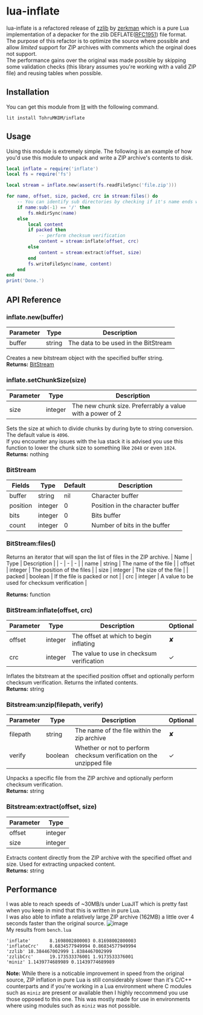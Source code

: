 # lua-inflate
lua-inflate is a refactored release of [zzlib](https://github.com/zerkman/zzlib) by [zerkman](https://github.com/zerkman) which is a pure Lua implementation of a depacker for the  zlib DEFLATE([RFC1951](https://www.rfc-editor.org/info/rfc1951)) file format.</br>
The purpose of this refactor is to optimize the source where possible and allow *limited* support for ZIP archives with comments which the orginal does not support.</br>
The performance gains over the original was made possible by skipping some validation checks (this library assumes you're working with a valid ZIP file) and reusing tables when possible.
## Installation
You can get this module from [lit](https://luvit.io/lit.html) with the following command. 
```
lit install TohruMKDM/inflate
```
## Usage
Using this module is extremely simple. The following is an example of how you'd use this module to unpack and write a ZIP archive's contents to disk. 
```lua
local inflate = require('inflate')
local fs = require('fs')

local stream = inflate.new(assert(fs.readFileSync('file.zip')))

for name, offset, size, packed, crc in stream:files() do
    -- You can identify sub directories by checking if it's name ends with "/"
    if name:sub(-1) == '/' then
        fs.mkdirSync(name)
    else
        local content
        if packed then
            -- perform checksum verification
            content = stream:inflate(offset, crc)
        else
            content = stream:extract(offset, size)
        end
        fs.writeFileSync(name, content)
    end
end
print('Done.')
```
## API Reference

### inflate.new(buffer)
| Parameter | Type | Description |
| - | - | - |
| buffer | string | The data to be used in the BitStream |

Creates a new bitstream object with the specified buffer string.</br>
**Returns:** [BitStream](https://github.com/TohruMKDM/lua-inflate#bitstream)

### inflate.setChunkSize(size)
| Parameter | Type | Description
| - | - | - |
| size | integer | The new chunk size. Preferrably a value with a power of 2 |

Sets the size at which to divide chunks by during byte to string conversion. The default value is `4096`.</br>
If you encounter any issues with the lua stack it is advised you use this function to lower the chunk size to something like `2048` or even `1024`.</br>
**Returns:** nothing

### BitStream
| Fields | Type | Default | Description |
| - | - | - | - |
| buffer | string | nil | Character buffer |
| position | integer | 0 | Position in the character buffer |
| bits | integer | 0 | Bits buffer |
| count | integer | 0 | Number of bits in the buffer |

### BitStream:files()
Returns an iterator that will span the list of files in the ZIP archive.
| Name | Type | Description |
| - | - | - |
| name | string | The name of the file |
| offset | integer | The position of the files |
| size | integer | The size of the file |
| packed | boolean | If the file is packed or not |
| crc | integer | A value to be used for checksum verification |

**Returns:** function
### BitStream:inflate(offset, crc)
| Parameter | Type | Description | Optional |
| - | - | - | - |
| offset | integer | The offset at which to begin inflating | ✘ |
| crc | integer | The value to use in checksum verification | ✓ |

Inflates the bitstream at the specified position offset and optionally perform checksum verification. Returns the inflated contents.</br>
**Returns:** string
### Bitstream:unzip(filepath, verify)
| Parameter | Type | Description | Optional |
| - | - | - | - |
| filepath | string | The name of the file within the zip archive | ✘ |
| verify | boolean | Whether or not to perform checksum verification on the unzipped file | ✓ |

Unpacks a specific file from the ZIP archive and optionally perform checksum verification.</br>
**Returns:** string
### Bitstream:extract(offset, size)
| Parameter | Type | 
| - | - |
| offset | integer |
| size | integer |

Extracts content directly from the ZIP archive with the specified offset and size. Used for extracting unpacked content.</br>
**Returns:** string
## Performance
I was able to reach speeds of ~30MB/s under LuaJIT which is pretty fast when you keep in mind that this is written in pure Lua.</br>
I was also able to inflate a relatively large ZIP archive (162MB) a little over 4 seconds faster than the original source.
![image](https://user-images.githubusercontent.com/100388505/190425983-8fe35511-1bb7-4e54-bfec-f972b65b0837.png)</br>
My results from `bench.lua`
```
'inflate'       8.1698002800003 0.81698002800003
'inflateCrc'    8.6834577949994 0.86834577949994
'zzlib' 18.384467002999 1.8384467002999
'zzlibCrc'      19.173533376001 1.9173533376001
'miniz' 1.1439774689989 0.11439774689989
```
**Note:** While there is a noticable improvement in speed from the original source, ZIP inflation in pure Lua is still considerably slower than it's C/C++ counterparts and if you're working in a Lua environment where C modules such as `miniz` are present or available then I highly reccommend you use those opposed to this one. This was mostly made for use in environments where using modules such as `miniz` was not possible.

